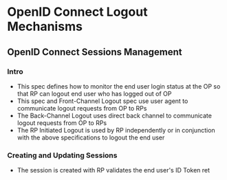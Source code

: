 # OpenID Connect Logout Mechanisms

## OpenID Connect Sessions Management

### Intro

- This spec defines how to monitor the end user login status at the OP so that RP can logout end user who has logged out of OP
- This spec and Front-Channel Logout spec use user agent to communicate logout requests from OP to RPs
- The Back-Channel Logout uses direct back channel to communicate logout requests from OP to RPs
- The RP Initiated Logout is used by RP independently or in conjunction with the above specifications to logout the end user

### Creating and Updating Sessions

- The session is created with RP validates the end user's ID Token ret
